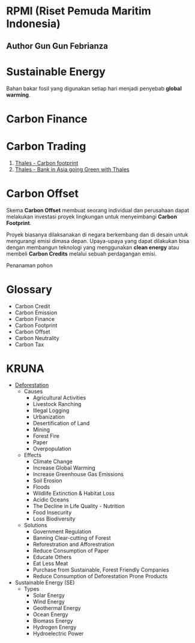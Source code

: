 # RPMI (Riset Pemuda Maritim Indonesia)

## Author Gun Gun Febrianza

# Sustainable Energy

Bahan bakar fosil yang digunakan setiap hari menjadi penyebab **global warming**. 

# Carbon Finance



# Carbon Trading

1. [Thales - Carbon footprint](https://www.thalesgroup.com/en/markets/digital-identity-and-security/banking-payment/cards/eco-friendly-credit-card/carbon-neutrality)
2. [Thales - Bank in Asia going Green with Thales](https://www.thalesgroup.com/en/singapore/press_release/banks-asia-are-going-green-thales)



# Carbon Offset

Skema **Carbon Offset** membuat seorang individual dan perusahaan dapat melakukan investasi proyek lingkungan untuk menyeimbangi **Carbon Footprint**. 

Proyek biasanya dilaksanakan di negara berkembang dan di desain untuk mengurangi emisi dimasa depan. Upaya-upaya yang dapat dilakukan bisa dengan membangun teknologi yang menggunakan **clean energy** atau membeli **Carbon Credits** melalui sebuah perdagangan emisi.



Penanaman pohon 



# Glossary

- Carbon Credit
- Carbon Emission
- Carbon Finance
- Carbon Footprint
- Carbon Offset
- Carbon Neutrality
- Carbon Tax

# KRUNA

- [Deforestation](https://www.conserve-energy-future.com/causes-effects-solutions-of-deforestation.php)
  - Causes
    - Agricultural Activities
    - Livestock Ranching
    - Illegal Logging
    - Urbanization
    - Desertification of Land
    - Mining
    - Forest Fire
    - Paper
    - Overpopulation
  - Effects
    - Climate Change
    - Increase Global Warming
    - Increase Greenhouse Gas Emissions
    - Soil Erosion
    - Floods
    - Wildlife Extinction & Habitat Loss
    - Acidic Oceans
    - The Decline in Life Quality - Nutrition
    - Food Insecurity
    - Loss Biodiversity
  - Solutions
    - Government Regulation
    - Banning Clear-cutting of Forest
    - Reforestration and Afforestration
    - Reduce Consumption of Paper
    - Educate Others
    - Eat Less Meat
    - Purchase from Sustainable, Forest Friendly Companies
    - Reduce Consumption of Deforestation Prone Products
- Sustainable Energy (SE)
  - Types
    - Solar Energy
    - Wind Energy
    - Geothermal Energy
    - Ocean Energy
    - Biomass Energy
    - Hydrogen Energy
    - Hydroelectric Power

